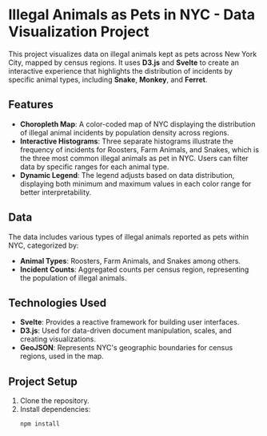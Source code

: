 # Illegal Animals as Pets in NYC - Data Visualization Project

This project visualizes data on illegal animals kept as pets across New York City, mapped by census regions. It uses **D3.js** and **Svelte** to create an interactive experience that highlights the distribution of incidents by specific animal types, including **Snake**, **Monkey**, and **Ferret**.

## Features

- **Choropleth Map**: A color-coded map of NYC displaying the distribution of illegal animal incidents by population density across regions.
- **Interactive Histograms**: Three separate histograms illustrate the frequency of incidents for Roosters, Farm Animals, and Snakes, which is the three most common illegal animals as pet in NYC. Users can filter data by specific ranges for each animal type.
- **Dynamic Legend**: The legend adjusts based on data distribution, displaying both minimum and maximum values in each color range for better interpretability.

## Data

The data includes various types of illegal animals reported as pets within NYC, categorized by:
- **Animal Types**: Roosters, Farm Animals, and Snakes among others.
- **Incident Counts**: Aggregated counts per census region, representing the population of illegal animals.

## Technologies Used

- **Svelte**: Provides a reactive framework for building user interfaces.
- **D3.js**: Used for data-driven document manipulation, scales, and creating visualizations.
- **GeoJSON**: Represents NYC's geographic boundaries for census regions, used in the map.

## Project Setup

1. Clone the repository.
2. Install dependencies:
   ```bash
   npm install
